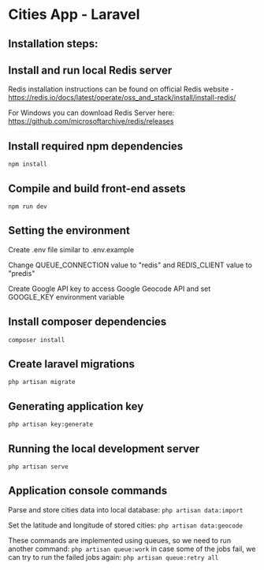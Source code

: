 # Cities App - Laravel

## Installation steps:

## Install and run local Redis server
Redis installation instructions can be found on official Redis website - https://redis.io/docs/latest/operate/oss_and_stack/install/install-redis/

For Windows you can download Redis Server here: https://github.com/microsoftarchive/redis/releases

## Install required npm dependencies
`npm install`

## Compile and build front-end assets
`npm run dev`

## Setting the environment
Create .env file similar to .env.example

Change QUEUE_CONNECTION value to "redis" and REDIS_CLIENT value to "predis"

Create Google API key to access Google Geocode API and set GOOGLE_KEY environment variable

## Install composer dependencies
`composer install`

## Create laravel migrations
`php artisan migrate`

## Generating application key
`php artisan key:generate`

## Running the local development server
`php artisan serve`

## Application console commands
Parse and store cities data into local database:
`php artisan data:import`

Set the latitude and longitude of stored cities:
`php artisan data:geocode`

These commands are implemented using queues, so we need to run another command:
`php artisan queue:work`
in case some of the jobs fail, we can try to run the failed jobs again:
`php artisan queue:retry all`
